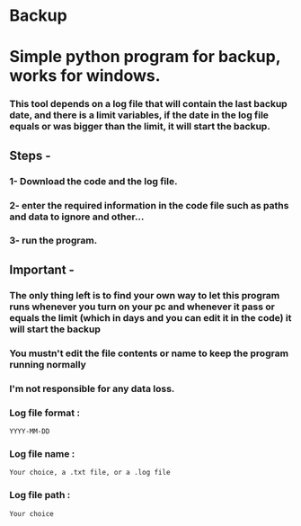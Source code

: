 # Backup

# Simple python program for backup, works for windows.

### This tool depends on a log file that will contain the last backup date, and there is a limit variables, if the date in the log file equals or was bigger than the limit, it will start the backup.



## Steps -

### 1- Download the code and the log file.
### 2- enter the required information in the code file such as paths and data to ignore and other...
### 3- run the program.


## Important -

### The only thing left is to find your own way to let this program runs whenever you turn on your pc and whenever it pass or equals the limit (which in days and you can edit it in the code) it will start the backup

### You mustn't edit the file contents or name to keep the program running normally

### I'm not responsible for any data loss.

### Log file format :

 `YYYY-MM-DD`

### Log file name :

`Your choice, a .txt file, or a .log file`

### Log file path :

`Your choice`
